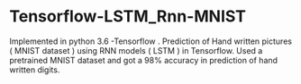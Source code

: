 # Tensorflow-LSTM_Rnn-MNIST
Implemented in python 3.6 -Tensorflow .
Prediction of Hand written pictures ( MNIST dataset ) using RNN models ( LSTM ) in Tensorflow.
Used a pretrained MNIST dataset and got a 98% accuracy in prediction of hand written digits.
